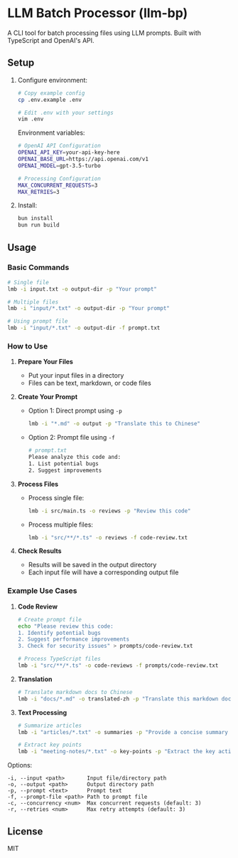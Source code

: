 # LLM Batch Processor (llm-bp)

A CLI tool for batch processing files using LLM prompts. Built with TypeScript and OpenAI's API.

## Setup

1. Configure environment:
   ```bash
   # Copy example config
   cp .env.example .env
   
   # Edit .env with your settings
   vim .env
   ```

   Environment variables:
   ```bash
   # OpenAI API Configuration
   OPENAI_API_KEY=your-api-key-here
   OPENAI_BASE_URL=https://api.openai.com/v1
   OPENAI_MODEL=gpt-3.5-turbo

   # Processing Configuration
   MAX_CONCURRENT_REQUESTS=3
   MAX_RETRIES=3
   ```

2. Install:
   ```bash
   bun install
   bun run build
   ```

## Usage

### Basic Commands
```bash
# Single file
lmb -i input.txt -o output-dir -p "Your prompt"

# Multiple files
lmb -i "input/*.txt" -o output-dir -p "Your prompt"

# Using prompt file
lmb -i "input/*.txt" -o output-dir -f prompt.txt
```

### How to Use

1. **Prepare Your Files**
   - Put your input files in a directory
   - Files can be text, markdown, or code files

2. **Create Your Prompt**
   - Option 1: Direct prompt using `-p`
     ```bash
     lmb -i "*.md" -o output -p "Translate this to Chinese"
     ```
   - Option 2: Prompt file using `-f`
     ```bash
     # prompt.txt
     Please analyze this code and:
     1. List potential bugs
     2. Suggest improvements
     ```

3. **Process Files**
   - Process single file:
     ```bash
     lmb -i src/main.ts -o reviews -p "Review this code"
     ```
   - Process multiple files:
     ```bash
     lmb -i "src/**/*.ts" -o reviews -f code-review.txt
     ```

4. **Check Results**
   - Results will be saved in the output directory
   - Each input file will have a corresponding output file

### Example Use Cases

1. **Code Review**
   ```bash
   # Create prompt file
   echo "Please review this code:
   1. Identify potential bugs
   2. Suggest performance improvements
   3. Check for security issues" > prompts/code-review.txt

   # Process TypeScript files
   lmb -i "src/**/*.ts" -o code-reviews -f prompts/code-review.txt
   ```

2. **Translation**
   ```bash
   # Translate markdown docs to Chinese
   lmb -i "docs/*.md" -o translated-zh -p "Translate this markdown document to Chinese. Keep the markdown formatting intact."
   ```

3. **Text Processing**
   ```bash
   # Summarize articles
   lmb -i "articles/*.txt" -o summaries -p "Provide a concise summary of this article in 3 paragraphs."

   # Extract key points
   lmb -i "meeting-notes/*.txt" -o key-points -p "Extract the key action items and decisions from these meeting notes."
   ```

Options:
```
-i, --input <path>       Input file/directory path
-o, --output <path>      Output directory path
-p, --prompt <text>      Prompt text
-f, --prompt-file <path> Path to prompt file
-c, --concurrency <num>  Max concurrent requests (default: 3)
-r, --retries <num>      Max retry attempts (default: 3)
```

## License

MIT
